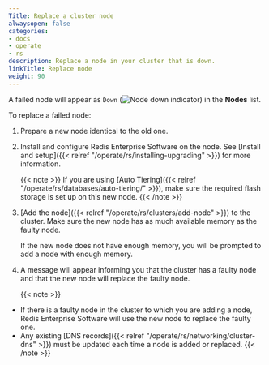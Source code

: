```yaml
---
Title: Replace a cluster node
alwaysopen: false
categories:
- docs
- operate
- rs
description: Replace a node in your cluster that is down.
linkTitle: Replace node
weight: 90
---
```

A failed node will appear as `Down` (![Node down indicator](/images/rs/icons/node-down-icon.png)) in the **Nodes** list.

To replace a failed node: 

1. Prepare a new node identical to the old one.

1.  Install and
    configure Redis Enterprise Software on the node. See [Install and setup]({{< relref "/operate/rs/installing-upgrading" >}}) for more information.

    {{< note >}}
If you are using [Auto Tiering]({{< relref "/operate/rs/databases/auto-tiering/" >}}), make sure the required flash storage is set up on this new node.
    {{< /note >}}

1. [Add the node]({{< relref "/operate/rs/clusters/add-node" >}}) to the cluster. Make sure the new node has as much available memory as the faulty
    node.

    If the new node does not have enough memory, you will be prompted to add a node with enough memory.

1. A message will appear informing you that the cluster has a faulty node
    and that the new node will replace the faulty node.

    {{< note >}}
- If there is a faulty node in the cluster to which you are adding a node, Redis Enterprise Software will use the new node to replace the faulty one.
- Any existing [DNS records]({{< relref "/operate/rs/networking/cluster-dns" >}}) must be updated
each time a node is added or replaced.
    {{< /note >}}
